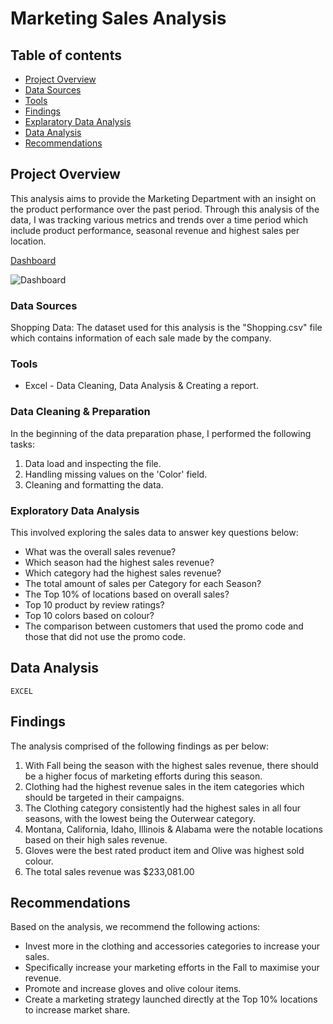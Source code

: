 # Marketing Sales Analysis

## Table of contents

- [Project Overview](#project-overview)
- [Data Sources](#data-sources)
- [Tools](#tools)
- [Findings](#findings)
- [Explaratory Data Analysis](#explaratory-data)
- [Data Analysis](#data-analysis)
- [Recommendations](#recommendations)

## Project Overview

This analysis aims to provide the Marketing Department with an insight on the product performance over the past period. Through this analysis of the data, I was tracking various metrics and trends over a time period which include product performance, seasonal revenue and highest sales per location.

[Dashboard](dashboard.png)

![Dashboard](https://github.com/MJ87Tshab/Marketing_Sales_Analysis_Dashboard/assets/171809643/99ac30c9-6153-4931-93d1-1a3b2b6ee662)


### Data Sources

Shopping Data: The dataset used for this analysis is the "Shopping.csv" file which contains information of each sale made by the company.

### Tools

- Excel - Data Cleaning, Data Analysis & Creating a report.

### Data Cleaning & Preparation

  In the beginning of the data preparation phase, I performed the following tasks:
  1. Data load and inspecting the file.
  2. Handling missing values on the 'Color' field.
  3. Cleaning and formatting the data.

### Exploratory Data Analysis

This involved exploring the sales data to answer key questions below:

- What was the overall sales revenue?
- Which season had the highest sales revenue?
- Which category had the highest sales revenue?
- The total amount of sales per Category for each Season?
- The Top 10% of locations based on overall sales?
- Top 10 product by review ratings?
- Top 10 colors based on colour?
- The comparison between customers that used the promo code and those that did not use the promo code. 

## Data Analysis

```EXCEL```

## Findings

The analysis comprised of the following findings as per below:

1. With Fall being the season with the highest sales revenue, there should be a higher focus of marketing efforts during this season.
2. Clothing had the highest revenue sales in the item categories which should be targeted in their campaigns.
3. The Clothing category consistently had the highest sales in all four seasons, with the lowest being the Outerwear category.
4. Montana, California, Idaho, Illinois & Alabama were the notable locations based on their high sales revenue.
5. Gloves were the best rated product item and Olive was highest sold colour.
6. The total sales revenue was $233,081.00

## Recommendations

Based on the analysis, we recommend the following actions:

- Invest more in the clothing and accessories categories to increase your sales.
- Specifically increase your marketing efforts in the Fall to maximise your revenue.
- Promote and increase gloves and olive colour items.
- Create a marketing strategy launched directly at the Top 10% locations to increase market share.













